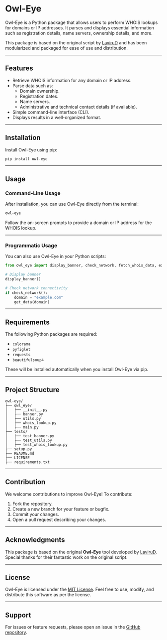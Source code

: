 
# Owl-Eye

Owl-Eye is a Python package that allows users to perform WHOIS lookups for domains or IP addresses. It parses and displays essential information such as registration details, name servers, ownership details, and more.

This package is based on the original script by [LaviruD](https://github.com/LaviruD/Owl-Eye) and has been modularized and packaged for ease of use and distribution.

---

## Features
- Retrieve WHOIS information for any domain or IP address.
- Parse data such as:
  - Domain ownership.
  - Registration dates.
  - Name servers.
  - Administrative and technical contact details (if available).
- Simple command-line interface (CLI).
- Displays results in a well-organized format.

---

## Installation

Install Owl-Eye using pip:

```bash
pip install owl-eye
```

---

## Usage

### Command-Line Usage
After installation, you can use Owl-Eye directly from the terminal:

```bash
owl-eye
```

Follow the on-screen prompts to provide a domain or IP address for the WHOIS lookup.

---

### Programmatic Usage
You can also use Owl-Eye in your Python scripts:

```python
from owl_eye import display_banner, check_network, fetch_whois_data, extract_topics, extract_details

# Display banner
display_banner()

# Check network connectivity
if check_network():
    domain = "example.com"
    get_data(domain)
```

---

## Requirements

The following Python packages are required:
- `colorama`
- `pyfiglet`
- `requests`
- `beautifulsoup4`

These will be installed automatically when you install Owl-Eye via pip.

---

## Project Structure
```plaintext
owl-eye/
├── owl_eye/
│   ├── __init__.py
│   ├── banner.py
│   ├── utils.py
│   ├── whois_lookup.py
│   ├── main.py
├── tests/
│   ├── test_banner.py
│   ├── test_utils.py
│   ├── test_whois_lookup.py
├── setup.py
├── README.md
├── LICENSE
├── requirements.txt
```

---

## Contribution

We welcome contributions to improve Owl-Eye! To contribute:

1. Fork the repository.
2. Create a new branch for your feature or bugfix.
3. Commit your changes.
4. Open a pull request describing your changes.

---

## Acknowledgments

This package is based on the original **Owl-Eye** tool developed by [LaviruD](https://github.com/LaviruD/Owl-Eye). Special thanks for their fantastic work on the original script.

---

## License

Owl-Eye is licensed under the [MIT License](LICENSE). Feel free to use, modify, and distribute this software as per the license.

---

## Support

For issues or feature requests, please open an issue in the [GitHub repository](https://github.com/ishaoshada/Owl-Eye/issues).

